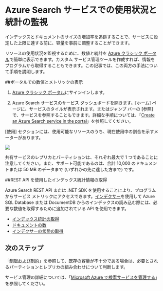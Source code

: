 <properties 
   pageTitle="Azure Search サービスでの使用状況と統計の監視 | Microsoft Azure | ホスト型クラウド検索サービス" 
   description="Microsoft Azure のホスト型クラウド検索サービスである Azure Search のリソース使用量とインデックス サイズを追跡記録します。" 
   services="search" 
   documentationCenter="" 
   authors="HeidiSteen" 
   manager="mblythe" 
   editor=""
   tags="azure-portal"/>

<tags
   ms.service="search"
   ms.devlang="na"
   ms.topic="article"
   ms.tgt_pltfrm="na"
   ms.workload="required" 
   ms.date="11/04/2015"
   ms.author="heidist"/>

# Azure Search サービスでの使用状況と統計の監視

インデックスとドキュメントのサイズの増加率を追跡することで、サービスに設定した上限に達する前に、容量を事前に調整することができます。

リソースの使用状況を監視するために、数値と統計を [Azure クラシック ポータル](https://portal.azure.com)で簡単に表示できます。カスタム サービス管理ツールを作成すれば、情報をプログラムから取得することもできます。この記事では、この両方の手法について手順を説明します。

##ポータルでの数値とメトリックの表示 

1. [Azure クラシック ポータル](https://portal.azure.com)にサインインします。 

2. Azure Search サービスのサービス ダッシュボードを開きます。[ホーム] ページに、サービスのタイルが表示されます。またはジャンプ バーの [参照] で、サービスを参照することもできます。詳細な手順については、「[Create an Azure Search service in the portal](search-create-service-portal.md)」を参照してください。

[使用] セクションには、使用可能なリソースのうち、現在使用中の割合を示すメーターがあります。

  ![][1]

共有サービスのレプリカとパーティションは、それぞれ最大で 1 つであることに注意してください。また、サポート可能であるのは、合計 10,000 のドキュメントまたは 50 MB のデータまで (いずれかの先に達した方まで) です。

##REST API を使用したインデックス統計情報の取得

Azure Search REST API または .NET SDK を使用することにより、プログラムからサービス メトリックにアクセスできます。[インデクサー](https://msdn.microsoft.com/library/azure/dn946891.aspx)を使用して Azure SQL Database または DocumentDB からのインデックスの読み込む際には、必要な数値を取得するために追加されている API を使用できます。

  + [インデックス統計の取得](https://msdn.microsoft.com/library/azure/dn798942.aspx)
  + [ドキュメントの数](https://msdn.microsoft.com/library/azure/dn798924.aspx)
  + [インデクサーの状態の取得](https://msdn.microsoft.com/library/azure/dn946884.aspx)

## 次のステップ

「[制限および制約](search-limits-quotas-capacity.md)」を参照して、既存の容量が不十分である場合は、必要とされるパーティションとレプリカの組み合わせについて判断します。

サービス管理の詳細については、「[Microsoft Azure で検索サービスを管理する](search-manage.md)」を参照してください。

<!--Image references-->
[1]: ./media/search-monitor-usage/AzureSearch-Monitor1.PNG




 

<!---HONumber=AcomDC_1203_2015-->